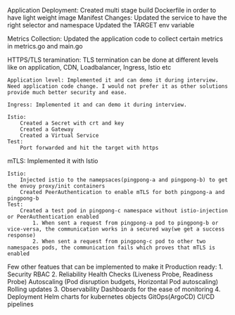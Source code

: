 Application Deployment:
    Created multi stage build Dockerfile in order to have light weight image
    Manifest Changes:
        Updated the service to have the right selector and namespace
        Updated the TARGET env variable

Metrics Collection:
    Updated the application code to collect certain metrics in metrics.go and main.go

HTTPS/TLS teramination:
    TLS termination can be done at different levels like on application, CDN, Loadbalancer, Ingress, Istio etc
    
    Application level: Implemented it and can demo it during interview. Need application code change. I would not prefer it as other solutions provide much better security and ease.
    
    Ingress: Implemented it and can demo it during interview. 
    
    Istio:
        Created a Secret with crt and key
        Created a Gateway
        Created a Virtual Service
    Test:
        Port forwarded and hit the target with https 
    
mTLS:
    Implemented it with Istio
    
    Istio:
        Injected istio to the namepsaces(pingpong-a and pingpong-b) to get the envoy proxy/init containers
        Created PeerAuthentication to enable mTLS for both pingpong-a and pingpong-b
    Test:
        Created a test pod in pingpong-c namespace without istio-injection or PeerAuthentication enabled
            1. When sent a request from pingpong-a pod to pingpong-b or vice-versa, the communication works in a secured way(we get a success response)
            2. When sent a request from pingpong-c pod to other two namespaces pods, the communication fails which proves that mTLS is enabled

Few other featues that can be implemented to make it Production ready:
    1. Security
        RBAC
    2. Reliability
        Health Checks (Liveness Probe, Readiness Probe)
        Autoscaling (Pod disruption budgets, Horizontal Pod autoscaling)
        Rolling updates
    3. Observability
        Dashboards for the ease of monitoring
    4. Deployment
        Helm charts for kubernetes objects
        GitOps(ArgoCD)
        CI/CD pipelines 